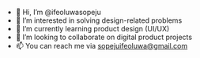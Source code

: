- 👋 Hi, I’m @ifeoluwasopeju
- 👀 I’m interested in solving design-related problems 
- 🌱 I’m currently learning product design (UI/UX) 
- 💞️ I’m looking to collaborate on digital product projects
- 📫 You can reach me via sopejuifeoluwa@gmail.com 

<!---
ifeoluwasopeju/ifeoluwasopeju is a ✨ special ✨ repository because its `README.md` (this file) appears on your GitHub profile.
You can click the Preview link to take a look at your changes.
--->
